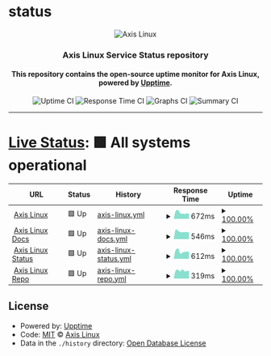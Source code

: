 # status

<p align="center"><img alt="Axis Linux" src="https://user-images.githubusercontent.com/61242573/118399404-43c30480-b65d-11eb-9c81-82fccb9cf14e.png"/></p>

<h3 align="center">Axis Linux Service Status repository</h3>

<h4 align="center">This repository contains the open-source uptime monitor for Axis Linux, powered by <a href="https://github.com/upptime/upptime">Upptime</a>.</h4>

<p align=center>
  <img alt="Uptime CI" src="https://img.shields.io/github/actions/workflow/status/axislinux/status/uptime.yml?logo=github&logoColor=%23ECEFF4&colorA=222326&style=for-the-badge&label=Uptime%20CI"/>
  <img alt="Response Time CI" src="https://img.shields.io/github/actions/workflow/status/axislinux/status/response-time.yml?logo=github&logoColor=%23ECEFF4&colorA=222326&style=for-the-badge&label=Response%20Time%20CI"/>
  <img alt="Graphs CI" src="https://img.shields.io/github/actions/workflow/status/axislinux/status/graphs.yml?logo=github&logoColor=%23ECEFF4&colorA=222326&style=for-the-badge&label=Graphs%20CI"/>
  <img alt="Summary CI" src="https://img.shields.io/github/actions/workflow/status/axislinux/status/summary.yml?logo=github&logoColor=%23ECEFF4&colorA=222326&style=for-the-badge&label=Summary%20CI"/>
</p>
  
---
  
# [Live Status](https://status.axislinux.org): <!--live status--> **🟩 All systems operational**

<!--start: status pages-->
<!-- This summary is generated by Upptime (https://github.com/upptime/upptime) -->
<!-- Do not edit this manually, your changes will be overwritten -->
<!-- prettier-ignore -->
| URL | Status | History | Response Time | Uptime |
| --- | ------ | ------- | ------------- | ------ |
| <img alt="" src="https://axislinux.org/img/favicon/favicon.ico" height="13"> [Axis Linux](https://axislinux.org) | 🟩 Up | [axis-linux.yml](https://github.com/axislinux/status/commits/HEAD/history/axis-linux.yml) | <details><summary><img alt="Response time graph" src="./graphs/axis-linux/response-time-week.png" height="20"> 672ms</summary><br><a href="https://axislinux.github.io/status/history/axis-linux"><img alt="Response time 783" src="https://img.shields.io/endpoint?url=https%3A%2F%2Fraw.githubusercontent.com%2Faxislinux%2Fstatus%2FHEAD%2Fapi%2Faxis-linux%2Fresponse-time.json"></a><br><a href="https://axislinux.github.io/status/history/axis-linux"><img alt="24-hour response time 630" src="https://img.shields.io/endpoint?url=https%3A%2F%2Fraw.githubusercontent.com%2Faxislinux%2Fstatus%2FHEAD%2Fapi%2Faxis-linux%2Fresponse-time-day.json"></a><br><a href="https://axislinux.github.io/status/history/axis-linux"><img alt="7-day response time 672" src="https://img.shields.io/endpoint?url=https%3A%2F%2Fraw.githubusercontent.com%2Faxislinux%2Fstatus%2FHEAD%2Fapi%2Faxis-linux%2Fresponse-time-week.json"></a><br><a href="https://axislinux.github.io/status/history/axis-linux"><img alt="30-day response time 712" src="https://img.shields.io/endpoint?url=https%3A%2F%2Fraw.githubusercontent.com%2Faxislinux%2Fstatus%2FHEAD%2Fapi%2Faxis-linux%2Fresponse-time-month.json"></a><br><a href="https://axislinux.github.io/status/history/axis-linux"><img alt="1-year response time 802" src="https://img.shields.io/endpoint?url=https%3A%2F%2Fraw.githubusercontent.com%2Faxislinux%2Fstatus%2FHEAD%2Fapi%2Faxis-linux%2Fresponse-time-year.json"></a></details> | <details><summary><a href="https://axislinux.github.io/status/history/axis-linux">100.00%</a></summary><a href="https://axislinux.github.io/status/history/axis-linux"><img alt="All-time uptime 99.98%" src="https://img.shields.io/endpoint?url=https%3A%2F%2Fraw.githubusercontent.com%2Faxislinux%2Fstatus%2FHEAD%2Fapi%2Faxis-linux%2Fuptime.json"></a><br><a href="https://axislinux.github.io/status/history/axis-linux"><img alt="24-hour uptime 100.00%" src="https://img.shields.io/endpoint?url=https%3A%2F%2Fraw.githubusercontent.com%2Faxislinux%2Fstatus%2FHEAD%2Fapi%2Faxis-linux%2Fuptime-day.json"></a><br><a href="https://axislinux.github.io/status/history/axis-linux"><img alt="7-day uptime 100.00%" src="https://img.shields.io/endpoint?url=https%3A%2F%2Fraw.githubusercontent.com%2Faxislinux%2Fstatus%2FHEAD%2Fapi%2Faxis-linux%2Fuptime-week.json"></a><br><a href="https://axislinux.github.io/status/history/axis-linux"><img alt="30-day uptime 100.00%" src="https://img.shields.io/endpoint?url=https%3A%2F%2Fraw.githubusercontent.com%2Faxislinux%2Fstatus%2FHEAD%2Fapi%2Faxis-linux%2Fuptime-month.json"></a><br><a href="https://axislinux.github.io/status/history/axis-linux"><img alt="1-year uptime 99.99%" src="https://img.shields.io/endpoint?url=https%3A%2F%2Fraw.githubusercontent.com%2Faxislinux%2Fstatus%2FHEAD%2Fapi%2Faxis-linux%2Fuptime-year.json"></a></details>
| <img alt="" src="https://docs.axislinux.org/img/favicon/favicon.ico" height="13"> [Axis Linux Docs](https://docs.axislinux.org) | 🟩 Up | [axis-linux-docs.yml](https://github.com/axislinux/status/commits/HEAD/history/axis-linux-docs.yml) | <details><summary><img alt="Response time graph" src="./graphs/axis-linux-docs/response-time-week.png" height="20"> 546ms</summary><br><a href="https://axislinux.github.io/status/history/axis-linux-docs"><img alt="Response time 627" src="https://img.shields.io/endpoint?url=https%3A%2F%2Fraw.githubusercontent.com%2Faxislinux%2Fstatus%2FHEAD%2Fapi%2Faxis-linux-docs%2Fresponse-time.json"></a><br><a href="https://axislinux.github.io/status/history/axis-linux-docs"><img alt="24-hour response time 480" src="https://img.shields.io/endpoint?url=https%3A%2F%2Fraw.githubusercontent.com%2Faxislinux%2Fstatus%2FHEAD%2Fapi%2Faxis-linux-docs%2Fresponse-time-day.json"></a><br><a href="https://axislinux.github.io/status/history/axis-linux-docs"><img alt="7-day response time 546" src="https://img.shields.io/endpoint?url=https%3A%2F%2Fraw.githubusercontent.com%2Faxislinux%2Fstatus%2FHEAD%2Fapi%2Faxis-linux-docs%2Fresponse-time-week.json"></a><br><a href="https://axislinux.github.io/status/history/axis-linux-docs"><img alt="30-day response time 617" src="https://img.shields.io/endpoint?url=https%3A%2F%2Fraw.githubusercontent.com%2Faxislinux%2Fstatus%2FHEAD%2Fapi%2Faxis-linux-docs%2Fresponse-time-month.json"></a><br><a href="https://axislinux.github.io/status/history/axis-linux-docs"><img alt="1-year response time 632" src="https://img.shields.io/endpoint?url=https%3A%2F%2Fraw.githubusercontent.com%2Faxislinux%2Fstatus%2FHEAD%2Fapi%2Faxis-linux-docs%2Fresponse-time-year.json"></a></details> | <details><summary><a href="https://axislinux.github.io/status/history/axis-linux-docs">100.00%</a></summary><a href="https://axislinux.github.io/status/history/axis-linux-docs"><img alt="All-time uptime 99.99%" src="https://img.shields.io/endpoint?url=https%3A%2F%2Fraw.githubusercontent.com%2Faxislinux%2Fstatus%2FHEAD%2Fapi%2Faxis-linux-docs%2Fuptime.json"></a><br><a href="https://axislinux.github.io/status/history/axis-linux-docs"><img alt="24-hour uptime 100.00%" src="https://img.shields.io/endpoint?url=https%3A%2F%2Fraw.githubusercontent.com%2Faxislinux%2Fstatus%2FHEAD%2Fapi%2Faxis-linux-docs%2Fuptime-day.json"></a><br><a href="https://axislinux.github.io/status/history/axis-linux-docs"><img alt="7-day uptime 100.00%" src="https://img.shields.io/endpoint?url=https%3A%2F%2Fraw.githubusercontent.com%2Faxislinux%2Fstatus%2FHEAD%2Fapi%2Faxis-linux-docs%2Fuptime-week.json"></a><br><a href="https://axislinux.github.io/status/history/axis-linux-docs"><img alt="30-day uptime 100.00%" src="https://img.shields.io/endpoint?url=https%3A%2F%2Fraw.githubusercontent.com%2Faxislinux%2Fstatus%2FHEAD%2Fapi%2Faxis-linux-docs%2Fuptime-month.json"></a><br><a href="https://axislinux.github.io/status/history/axis-linux-docs"><img alt="1-year uptime 99.99%" src="https://img.shields.io/endpoint?url=https%3A%2F%2Fraw.githubusercontent.com%2Faxislinux%2Fstatus%2FHEAD%2Fapi%2Faxis-linux-docs%2Fuptime-year.json"></a></details>
| <img alt="" src="https://status.axislinux.org/img/favicon/favicon.ico" height="13"> [Axis Linux Status](https://status.axislinux.org) | 🟩 Up | [axis-linux-status.yml](https://github.com/axislinux/status/commits/HEAD/history/axis-linux-status.yml) | <details><summary><img alt="Response time graph" src="./graphs/axis-linux-status/response-time-week.png" height="20"> 612ms</summary><br><a href="https://axislinux.github.io/status/history/axis-linux-status"><img alt="Response time 619" src="https://img.shields.io/endpoint?url=https%3A%2F%2Fraw.githubusercontent.com%2Faxislinux%2Fstatus%2FHEAD%2Fapi%2Faxis-linux-status%2Fresponse-time.json"></a><br><a href="https://axislinux.github.io/status/history/axis-linux-status"><img alt="24-hour response time 559" src="https://img.shields.io/endpoint?url=https%3A%2F%2Fraw.githubusercontent.com%2Faxislinux%2Fstatus%2FHEAD%2Fapi%2Faxis-linux-status%2Fresponse-time-day.json"></a><br><a href="https://axislinux.github.io/status/history/axis-linux-status"><img alt="7-day response time 612" src="https://img.shields.io/endpoint?url=https%3A%2F%2Fraw.githubusercontent.com%2Faxislinux%2Fstatus%2FHEAD%2Fapi%2Faxis-linux-status%2Fresponse-time-week.json"></a><br><a href="https://axislinux.github.io/status/history/axis-linux-status"><img alt="30-day response time 623" src="https://img.shields.io/endpoint?url=https%3A%2F%2Fraw.githubusercontent.com%2Faxislinux%2Fstatus%2FHEAD%2Fapi%2Faxis-linux-status%2Fresponse-time-month.json"></a><br><a href="https://axislinux.github.io/status/history/axis-linux-status"><img alt="1-year response time 628" src="https://img.shields.io/endpoint?url=https%3A%2F%2Fraw.githubusercontent.com%2Faxislinux%2Fstatus%2FHEAD%2Fapi%2Faxis-linux-status%2Fresponse-time-year.json"></a></details> | <details><summary><a href="https://axislinux.github.io/status/history/axis-linux-status">100.00%</a></summary><a href="https://axislinux.github.io/status/history/axis-linux-status"><img alt="All-time uptime 99.98%" src="https://img.shields.io/endpoint?url=https%3A%2F%2Fraw.githubusercontent.com%2Faxislinux%2Fstatus%2FHEAD%2Fapi%2Faxis-linux-status%2Fuptime.json"></a><br><a href="https://axislinux.github.io/status/history/axis-linux-status"><img alt="24-hour uptime 100.00%" src="https://img.shields.io/endpoint?url=https%3A%2F%2Fraw.githubusercontent.com%2Faxislinux%2Fstatus%2FHEAD%2Fapi%2Faxis-linux-status%2Fuptime-day.json"></a><br><a href="https://axislinux.github.io/status/history/axis-linux-status"><img alt="7-day uptime 100.00%" src="https://img.shields.io/endpoint?url=https%3A%2F%2Fraw.githubusercontent.com%2Faxislinux%2Fstatus%2FHEAD%2Fapi%2Faxis-linux-status%2Fuptime-week.json"></a><br><a href="https://axislinux.github.io/status/history/axis-linux-status"><img alt="30-day uptime 100.00%" src="https://img.shields.io/endpoint?url=https%3A%2F%2Fraw.githubusercontent.com%2Faxislinux%2Fstatus%2FHEAD%2Fapi%2Faxis-linux-status%2Fuptime-month.json"></a><br><a href="https://axislinux.github.io/status/history/axis-linux-status"><img alt="1-year uptime 99.99%" src="https://img.shields.io/endpoint?url=https%3A%2F%2Fraw.githubusercontent.com%2Faxislinux%2Fstatus%2FHEAD%2Fapi%2Faxis-linux-status%2Fuptime-year.json"></a></details>
| <img alt="" src="https://axislinux.org/img/favicon/favicon.ico" height="13"> [Axis Linux Repo](https://repo.axislinux.org) | 🟩 Up | [axis-linux-repo.yml](https://github.com/axislinux/status/commits/HEAD/history/axis-linux-repo.yml) | <details><summary><img alt="Response time graph" src="./graphs/axis-linux-repo/response-time-week.png" height="20"> 319ms</summary><br><a href="https://axislinux.github.io/status/history/axis-linux-repo"><img alt="Response time 305" src="https://img.shields.io/endpoint?url=https%3A%2F%2Fraw.githubusercontent.com%2Faxislinux%2Fstatus%2FHEAD%2Fapi%2Faxis-linux-repo%2Fresponse-time.json"></a><br><a href="https://axislinux.github.io/status/history/axis-linux-repo"><img alt="24-hour response time 156" src="https://img.shields.io/endpoint?url=https%3A%2F%2Fraw.githubusercontent.com%2Faxislinux%2Fstatus%2FHEAD%2Fapi%2Faxis-linux-repo%2Fresponse-time-day.json"></a><br><a href="https://axislinux.github.io/status/history/axis-linux-repo"><img alt="7-day response time 319" src="https://img.shields.io/endpoint?url=https%3A%2F%2Fraw.githubusercontent.com%2Faxislinux%2Fstatus%2FHEAD%2Fapi%2Faxis-linux-repo%2Fresponse-time-week.json"></a><br><a href="https://axislinux.github.io/status/history/axis-linux-repo"><img alt="30-day response time 317" src="https://img.shields.io/endpoint?url=https%3A%2F%2Fraw.githubusercontent.com%2Faxislinux%2Fstatus%2FHEAD%2Fapi%2Faxis-linux-repo%2Fresponse-time-month.json"></a><br><a href="https://axislinux.github.io/status/history/axis-linux-repo"><img alt="1-year response time 299" src="https://img.shields.io/endpoint?url=https%3A%2F%2Fraw.githubusercontent.com%2Faxislinux%2Fstatus%2FHEAD%2Fapi%2Faxis-linux-repo%2Fresponse-time-year.json"></a></details> | <details><summary><a href="https://axislinux.github.io/status/history/axis-linux-repo">100.00%</a></summary><a href="https://axislinux.github.io/status/history/axis-linux-repo"><img alt="All-time uptime 99.99%" src="https://img.shields.io/endpoint?url=https%3A%2F%2Fraw.githubusercontent.com%2Faxislinux%2Fstatus%2FHEAD%2Fapi%2Faxis-linux-repo%2Fuptime.json"></a><br><a href="https://axislinux.github.io/status/history/axis-linux-repo"><img alt="24-hour uptime 100.00%" src="https://img.shields.io/endpoint?url=https%3A%2F%2Fraw.githubusercontent.com%2Faxislinux%2Fstatus%2FHEAD%2Fapi%2Faxis-linux-repo%2Fuptime-day.json"></a><br><a href="https://axislinux.github.io/status/history/axis-linux-repo"><img alt="7-day uptime 100.00%" src="https://img.shields.io/endpoint?url=https%3A%2F%2Fraw.githubusercontent.com%2Faxislinux%2Fstatus%2FHEAD%2Fapi%2Faxis-linux-repo%2Fuptime-week.json"></a><br><a href="https://axislinux.github.io/status/history/axis-linux-repo"><img alt="30-day uptime 100.00%" src="https://img.shields.io/endpoint?url=https%3A%2F%2Fraw.githubusercontent.com%2Faxislinux%2Fstatus%2FHEAD%2Fapi%2Faxis-linux-repo%2Fuptime-month.json"></a><br><a href="https://axislinux.github.io/status/history/axis-linux-repo"><img alt="1-year uptime 100.00%" src="https://img.shields.io/endpoint?url=https%3A%2F%2Fraw.githubusercontent.com%2Faxislinux%2Fstatus%2FHEAD%2Fapi%2Faxis-linux-repo%2Fuptime-year.json"></a></details>

<!--end: status pages-->

## License

- Powered by: [Upptime](https://github.com/upptime/upptime)
- Code: [MIT](./LICENSE) © [Axis Linux](https://axislinux.org)
- Data in the `./history` directory: [Open Database License](https://opendatacommons.org/licenses/odbl/1-0/)
